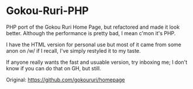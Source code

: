 # Gokou-Ruri-PHP

PHP port of the Gokou Ruri Home Page, but refactored and made it look better. Although the performance
is pretty bad, I mean c'mon it's PHP.

I have the HTML version for personal use but most of it came from some anon on /w/ if I recall, I've simply restyled it to my taste.

If anyone really wants the fast and usuable version, try inboxing me; I don't know if you can do that on GH, but still.

Original: https://github.com/gokoururi/homepage

